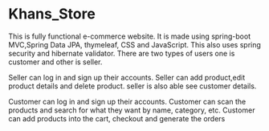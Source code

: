 # Khans_Store
This is fully functional e-commerce website.
It is made using spring-boot MVC,Spring Data JPA, thymeleaf, CSS and JavaScript.
This also uses spring security and hibernate validator.
There are two types of users one is customer and other is seller.

Seller can log in and sign up their accounts.
Seller can add product,edit product details and delete product.
seller is also able see customer details.

Customer can log in and sign up their accounts.
Customer can scan the products and search for what they want by name, category, etc.
Customer can add products into the cart, checkout and generate the orders
